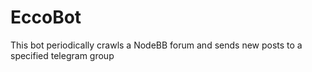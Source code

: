 # EccoBot
This bot periodically crawls a NodeBB forum and sends new posts to a specified telegram group

